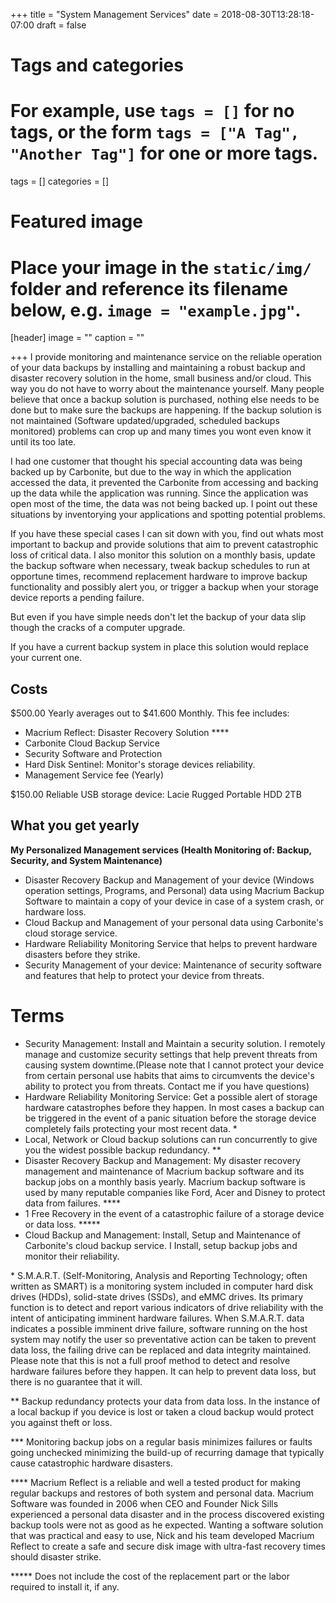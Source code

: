 +++
title = "System Management Services"
date = 2018-08-30T13:28:18-07:00
draft = false

# Tags and categories
# For example, use `tags = []` for no tags, or the form `tags = ["A Tag", "Another Tag"]` for one or more tags.
tags = []
categories = []

# Featured image
# Place your image in the `static/img/` folder and reference its filename below, e.g. `image = "example.jpg"`.
[header]
image = ""
caption = ""

+++
I provide monitoring and maintenance service on the reliable operation of your data backups by installing and maintaining a robust backup and disaster recovery solution in the home, small business and/or cloud. This way you do not have to worry about the maintenance yourself. Many people believe that once a backup solution is purchased, nothing else needs to be done but to make sure the backups are happening. If the backup solution is not maintained (Software updated/upgraded, scheduled backups monitored) problems can crop up and many times you wont even know it until its too late.

I had one customer that thought his special accounting data was being backed up by Carbonite, but due to the way in which the application accessed the data, it prevented the Carbonite from accessing and backing up the data while the application was running. Since the application was open most of the time, the data was not being backed up. I point out these situations by inventorying your applications and spotting potential problems.

If you have these special cases I can sit down with you, find out whats most important to backup and provide solutions that aim to prevent catastrophic loss of critical data. I also monitor this solution on a monthly basis, update the backup software when necessary, tweak backup schedules to run at opportune times, recommend replacement hardware to improve backup functionality and possibly alert you, or trigger a backup when your storage device reports a pending failure.

But even if you have simple needs don't let the backup of your data slip though the cracks of a computer upgrade.

If you have a current backup system in place this solution would replace your current one.

## Costs
$500.00 Yearly averages out to $41.600 Monthly. This fee includes:

- Macrium Reflect: Disaster Recovery Solution \*\*\*\*
- Carbonite Cloud Backup Service
- Security Software and Protection
- Hard Disk Sentinel: Monitor's storage devices reliability.
- Management Service fee (Yearly)

$150.00 Reliable USB storage device: Lacie Rugged Portable HDD 2TB

## What you get yearly

**My Personalized Management services (Health Monitoring of: Backup, Security, and System Maintenance)**

- Disaster Recovery Backup and Management of your device (Windows operation settings, Programs, and Personal) data using Macrium Backup Software to maintain a copy of your device in case of a system crash, or hardware loss.
- Cloud Backup and Management of your personal data using Carbonite's cloud storage service.
- Hardware Reliability Monitoring Service that helps to prevent hardware disasters before they strike.
- Security Management of your device: Maintenance of security software and  features that help to protect your device from threats.

# Terms
- Security Management: Install and Maintain a security solution. I remotely manage and customize security settings that help prevent threats from causing system downtime.(Please note that I cannot protect your device from certain personal use habits that aims to circumvents the device's ability to protect you from threats. Contact me if you have questions)
- Hardware Reliability Monitoring Service: Get a possible alert of storage hardware catastrophes before they happen. In most cases a backup can be triggered in the event of a panic situation before the storage device completely fails protecting your most recent data. \*
- Local, Network or Cloud backup solutions can run concurrently to give you the widest possible backup redundancy. \*\*
- Disaster Recovery Backup and Management: My disaster recovery management and maintenance of Macrium backup software and its backup jobs on a monthly basis yearly. Macrium backup software is used by many reputable companies like Ford, Acer and Disney to protect data from failures. \*\*\*\*
- 1 Free Recovery in the event of a catastrophic failure of a storage device or data loss. \*\*\*\*\*
- Cloud Backup and Management: Install, Setup and Maintenance of Carbonite's cloud backup service. I Install, setup backup jobs and monitor their reliability.


\* S.M.A.R.T. (Self-Monitoring, Analysis and Reporting Technology; often written as SMART) is a monitoring system included in computer hard disk drives (HDDs), solid-state drives (SSDs), and eMMC drives. Its primary function is to detect and report various indicators of drive reliability with the intent of anticipating imminent hardware failures. When S.M.A.R.T. data indicates a possible imminent drive failure, software running on the host system may notify the user so preventative action can be taken to prevent data loss, the failing drive can be replaced and data integrity maintained. Please note that this is not a full proof method to detect and resolve hardware failures before they happen. It can help to prevent data loss, but there is no guarantee that it will.

\*\* Backup redundancy protects your data from data loss. In the instance of a local backup if you device is lost or taken a cloud backup would protect you against theft or loss.

\*\*\* Monitoring backup jobs on a regular basis minimizes failures or faults going unchecked minimizing the build-up of recurring damage that typically cause catastrophic hardware disasters.

\*\*\*\* Macrium Reflect is a reliable and well a tested product for making regular backups and restores of both system and personal data. Macrium Software was founded in 2006 when CEO and Founder Nick Sills experienced a personal data disaster and in the process discovered existing backup tools were not as good as he expected. Wanting a software solution that was practical and easy to use, Nick and his team developed Macrium Reflect to create a safe and secure disk image with ultra-fast recovery times should disaster strike.


\*\*\*\*\* Does not include the cost of the replacement part or the labor required to install it, if any.

